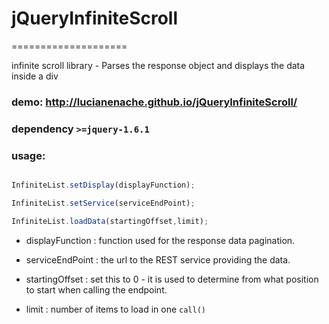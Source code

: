 

# jQueryInfiniteScroll
====================

infinite scroll library - Parses the response object and displays the data inside a div

### demo: http://lucianenache.github.io/jQueryInfiniteScroll/

### dependency ```>=jquery-1.6.1 ```

### usage:



``` js

InfiniteList.setDisplay(displayFunction);

InfiniteList.setService(serviceEndPoint);

InfiniteList.loadData(startingOffset,limit);

```
* displayFunction : function used for the response data pagination.

* serviceEndPoint : the url to the REST service providing the data.

* startingOffset : set this to 0 - it is used to determine from what position to start when calling the endpoint.

* limit : number of items to load in one ```call()```
